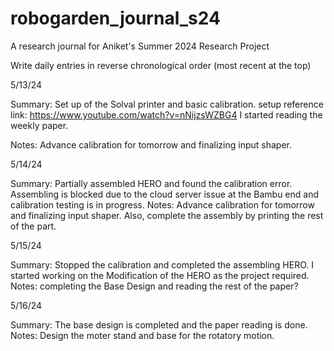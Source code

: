 # robogarden_journal_s24
A research journal for Aniket's Summer 2024 Research Project

Write daily entries in reverse chronological order (most recent at the top)

5/13/24

Summary: 
Set up of the Solval printer and basic calibration. 
setup reference link: https://www.youtube.com/watch?v=nNijzsWZBG4
I started reading the weekly paper.

Notes:
Advance calibration for tomorrow and finalizing input shaper. 

5/14/24

Summary: 
Partially assembled HERO and found the calibration error. Assembling is blocked due to the cloud server issue at the Bambu end and calibration testing is in progress.
Notes:
Advance calibration for tomorrow and finalizing input shaper. Also, complete the assembly by printing the rest of the part.

5/15/24

Summary: 
Stopped the calibration and completed the assembling HERO. I started working on the Modification of the HERO as the project required. 
Notes:
completing the Base Design and reading the rest of the paper?

5/16/24

Summary: 
The base design is completed and the paper reading is done. 
Notes:
Design the moter stand and base for the rotatory motion.
